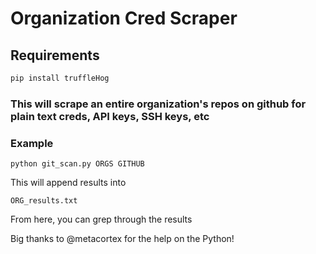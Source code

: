 # Organization Cred Scraper

## Requirements

```python
pip install truffleHog
```

### This will scrape an entire organization's repos on github for plain text creds, API keys, SSH keys, etc

### Example

```
python git_scan.py ORGS GITHUB
```

This will append results into

```
ORG_results.txt
```

From here, you can grep through the results

Big thanks to @metacortex for the help on the Python!